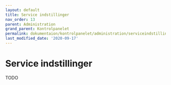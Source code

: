 ```yaml
---
layout: default
title: Service indstillinger
nav_order: 13
parent: Administration
grand_parent: Kontrolpanelet
permalink: dokumentaion/kontrolpanelet/administration/serviceindstillinger
last_modified_date: '2020-09-17'
---
```


# Service indstillinger

TODO
